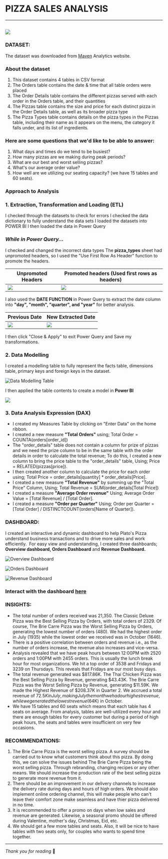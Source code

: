# PIZZA SALES ANALYSIS
----------------------------------

![](https://github.com/BiolaBolade/Pizza-Sales-Analysis/blob/main/pizza_sales/Pizza%20Header.jpg)
---------
### DATASET:

The dataset was downloaded from [Maven](https://www.mavenanalytics.io/blog/maven-pizza-challenge) Analytics website.
### About the dataset
1. This dataset contains 4 tables in CSV format
2. The Orders table contains the date & time that all table orders were placed
3. The Order Details table contains the different pizzas served with each order in the Orders table, and their quantities
4. The Pizzas table contains the size and price for each distinct pizza in the Order Details table, as well as its broader pizza type
5. The Pizza Types table contains details on the pizza types in the Pizzas table, including their name as it appears on the menu, the category it falls under, and its list of ingredients.

### Here are some questions that we'd like to be able to answer:
1. What days and times do we tend to be busiest?
2. How many pizzas are we making during peak periods?
3. What are our best and worst selling pizzas?
4. What's our average order value?
5. How well are we utilizing our seating capacity? (we have 15 tables and 60 seats).

### Approach to Analysis
### 1. Extraction, Transformation and Loading (ETL)
I checked through the datasets to check for errors
I checked the data dictionary to fully understand the data sets
I loaded the datasets into POWER BI
I then loaded the data in Power Query

### _While in Power Query…_
I checked and changed the incorrect data types
The **pizza_types** sheet had unpromoted headers, so I used the "Use First Row As Header" function to promote the headers.

|                           Unpromoted Headers                            |         Promoted headers (Used first rows as headers)     |
| ----------------------------------------------------------------------- | --------------------------------------------------------- |
|![](https://github.com/BiolaBolade/Pizza-Sales-Analysis/blob/main/pizza_sales/Use%20First%20Row%20As%20Header.png) | ![](https://github.com/BiolaBolade/Pizza-Sales-Analysis/blob/main/pizza_sales/Use%20first%20Row%20as%20Header%20Correct.png)                                                          |
 
I also used the **DATE FUNCTION** in Power Query to extract the date column into **"day", "month", "quarter", and "year"** for better analysis.

|                             Previous Date                               |                       New Extracted Date                  |
| ----------------------------------------------------------------------- | --------------------------------------------------------- |
|![](https://github.com/BiolaBolade/Pizza-Sales-Analysis/blob/main/pizza_sales/Previous%20Date%20With%20Functions.png) | ![](https://github.com/BiolaBolade/Pizza-Sales-Analysis/blob/main/pizza_sales/New%20Extracted%20Date.png)                                                          |

I then click "Close & Apply" to exit Power Query and Save my transformations.

### 2. Data Modelling
I created a modelling table to fully represent the facts table, dimensions table, primary keys and foreign keys in the dataset.

![Data Modelling Table](https://github.com/BiolaBolade/Pizza-Sales-Analysis/blob/main/pizza_sales/Data%20Modelling%20Table.png)

I then applied the table contents to create a model in **Power BI**

![](https://github.com/BiolaBolade/Pizza-Sales-Analysis/blob/main/pizza_sales/Data%20Modelling.png)

### 3. Data Analysis Expression (DAX)
- I created my Measures Table by clicking on "Enter Data" on the home ribbon.
- I created a new measure **"Total Orders"** using; Total Order = COUNTA(orders[order_id])
- The "order_details" table does not contain a column for prize of pizzas and we need the prize column to be in the same table with the order details in order to calculate the total revenue; To do this, I created a new column to bring the price table to the "order_details" table, Using; Price = RELATED(pizzas[price]).
- I then created another column to calculate the price for each order using; Total Price = order_details[quantity] * order_details[Price].
- I created a new measure **"Total Revenue"** by summing up the "Total Price" Column, Using; Total Revenue = SUM(order_details[Total Price])
- I created a measure **"Average Order revenue"** Using; Average Order Value = [Total Revenue] / [Total Order].
- I created a measure **"Order per Quarter"** Using; Order per Quarter = [Total Order] / DISTINCTCOUNT(orders[Name of Quarter]).

### DASHBOARD: 
I created an interactive and dynamic dashboard to help Plato's Pizza understand business transactions and to drive more sales and work efficiently. 
For easy view and understanding, I created three dashboards; **Overview dashboard, Orders Dashboard** and **Revenue Dashboard.**

![Overview Dashboard](https://github.com/BiolaBolade/Pizza-Sales-Analysis/blob/main/pizza_sales/Pizza%20Sales%20(Page%201).jpg)

![Orders Dashboard](https://github.com/BiolaBolade/Pizza-Sales-Analysis/blob/main/pizza_sales/Pizza%20Sales%20(Page%202).jpg)

![Revenue Dashboard](https://github.com/BiolaBolade/Pizza-Sales-Analysis/blob/main/pizza_sales/Pizza%20Sales%20(Page%203).jpg)

### Interact with the dashboard [here](https://app.powerbi.com/view?r=eyJrIjoiYTk3MjdhYjktM2I5NC00YTlhLTg4YzUtZjk4MDUzNzUxN2Y0IiwidCI6IjM4ZmY0NTNhLWEwZjktNGZkMy1iNTIyLTUwZWNiMmVjNDAzZiJ9)

### INSIGHTS:
- The total number of orders received was 21,350. The Classic Deluxe Pizza was the Best Selling Pizza by Orders, with total orders of 2329. Of course, The Brie Carre Pizza was the Worst Selling Pizza by Orders, generating the lowest number of orders (480). We had the highest order in July (1935) while the lowest order we received was in October (1646).
- There is a positive correlation between orders and revenue i.e., as the number of orders increase, the revenue also increases and vice-versa.
- Analysis revealed that we have peak hours between 12:00PM with 2520 orders and 1:00PM with 2455 orders. This is usually the lunch break hour for most organizations. We hit a top order of 3538 and Fridays and 3239 on Thursdays. This reveals that Fridays are our most busy days.
- The total revenue generated was $817.86K. The Thai Chicken Pizza was the Best Selling Pizza by Revenue, generating $43.43K. The Brie Carre Pizza was the Worst Selling Pizza by Revenue, generating $11.59K. We made the Highest Revenue of $208.37K in Quarter 2. We accrued a total revenue of $72.5K in July, making July the month we had our highest revenue, while we generated the lowest revenue ($64K) in October.
- We have 15 tables and 60 seats which means that each table has 4 seats on average. From analysis, tables are well-utilized every hour and there are enough tables for every customer but during a period of high peak hours, the seats and tables were insufficient on very few occasions. 

### RECOMMENDATIONS:
1. The Brie Carre Pizza is the worst selling pizza. A survey should be carried out to know what customers think about this pizza. By doing this, we can solve the issues behind The Brie Carre Pizza being the worst selling pizza. Through rebranding, changing recipes or any other means. We should increase the production rate of the best selling pizza to generate more revenue from it.
2. There should be an improvement in our delivery channels to increase the delivery rate during days and hours of high orders. We should also implement online ordering channel, this will make people who can't leave their comfort zone make seamless and have thier pizza delivered in no time.
3. It is recommended to offer a promo on days when low sales and revenue are generated. Likewise, a seasonal promo should be offered during Valentine, mother's day, Christmas, Eid, etc.
4. We should get a few more tables and seats. Also, it will be nice to have tables with two seats only, for couples who wants to spend time together.
--------------------------------
_Thank you for reading_ 🙏
